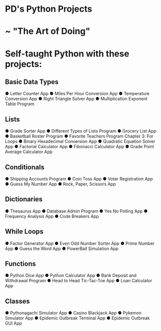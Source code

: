 # PD's Python Projects
# ~ "The Art of Doing" 
# Self-taught Python with these projects:

## Basic Data Types
● Letter Counter App
● Miles Per Hour Conversion App
● Temperature Conversion App
● Right Triangle Solver App
● Multiplication Exponent Table Program

## Lists
● Grade Sorter App
● Different Types of Lists Program
● Grocery List App
● Basketball Roster Program
● Favorite Teachers Program
Chapter 3: For Loops
● Binary Hexadecimal Conversion App
● Quadratic Equation Solver App
● Factorial Calculator App
● Fibonacci Calculator App
● Grade Point Average Calculator App

## Conditionals
● Shipping Accounts Program
● Coin Toss App
● Voter Registration App
● Guess My Number App
● Rock, Paper, Scissors App

## Dictionaries
● Thesaurus App
● Database Admin Program
● Yes No Polling App
● Frequency Analysis App
● Code Breakers App

## While Loops
● Factor Generator App
● Even Odd Number Sorter App
● Prime Number App
● Guess the Word App
● PowerBall Simulation App

## Functions
● Python Dice App
● Python Calculator App
● Bank Deposit and Withdrawal Program
● Head to Head Tic-Tac-Toe App
● Loan Calculator App

## Classes
● Pythonagachi Simulator App
● Casino Blackjack App
● Pykemon Simulator App
● Epidemic Outbreak Terminal App
● Epidemic Outbreak GUI App
